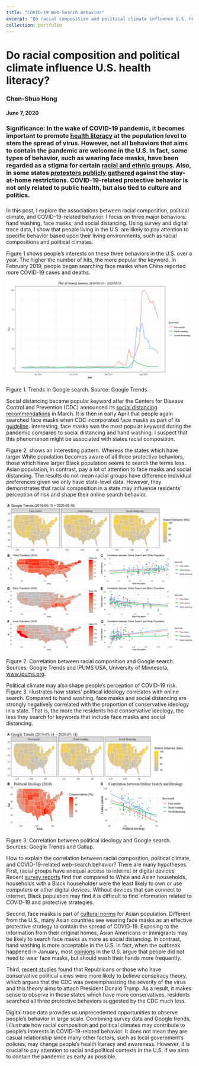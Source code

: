 ```yaml
---
title: "COVID-19 Web-Search Behavior"
excerpt: "Do racial composition and political climate influence U.S. health literacy?<br/><img src='/images/plot_ideology.png'>"
collection: portfolio
---
```


# Do racial composition and political climate influence U.S. health literacy?
### Chen-Shuo Hong
#### June 7, 2020

### Significance: In the wake of COVID-19 pandemic, it becomes important to promote [health literacy](https://www.nature.com/articles/s41562-020-0884-z) at the population level to stem the spread of virus. However, not all behaviors that aims to contain the pandemic are welcome in the U.S. In fact, some types of behavior, such as wearing face masks, have been regarded as a stigma for certain [racial and ethnic groups](https://www.nytimes.com/2020/04/14/us/coronavirus-masks-racism-african-americans.html). Also, in some states [protesters publicly gathered](https://www.nytimes.com/2020/05/13/business/media/lockdown-protests-reporters.html) against the stay-at-home restrictions. COVID-19-related protective behavior is not only related to public health, but also tied to culture and politics.

###
In this post, I explore the associations between racial composition, political climate, and COVID-19-related behavior. I focus on three major behaviors: hand washing, face masks, and social distancing. Using survey and digital trace data, I show that people living in the U.S. are likely to pay attention to specific behavior based upon their living environments, such as racial compositions and political climates.

Figure 1 shows people’s interests on these three behaviors in the U.S. over a year. The higher the number of hits, the more popular the keyword. In February 2019, people began searching face masks when China reported more COVID-19 cases and deaths. 

<img src='/images/plot_behavior.png'>

Figure 1. Trends in Google search. Source: Google Trends.

Social distancing became popular keyword after the Centers for Disease Control and Prevention (CDC) announced its [social distancing recommendations](https://www.nytimes.com/2020/03/16/smarter-living/coronavirus-social-distancing.html) in March. It is then in early April that people again searched face masks when CDC incorporated face masks as part of its [guideline](https://www.cdc.gov/coronavirus/2019-ncov/prevent-getting-sick/diy-cloth-face-coverings.html). Interesting, face masks was the most popular keyword during the pandemic compared to social distancing and hand washing. I suspect that this phenomenon might be associated with states racial composition.

Figure 2. shows an interesting pattern. Whereas the states which have larger White population becomes aware of all three protective behaviors, those which have larger Black population seems to search the terms less.  Asian population, in contrast, pay a lot of attention to face masks and social distancing. The results do not mean racial groups have difference individual preferences given we only have state-level data. However, they demonstrates that racial composition in a state may influence residents’ perception of risk and shape their online search behavior.

<img src='/images/plot_behavior_a.png'>
<img src='/images/plot_race.png'>

Figure 2. Correlation between racial composition and Google search. Sources: Google Trends and IPUMS USA, University of Minnesota, www.ipums.org.

Political climate may also shape people’s perception of COVID-19 risk. Figure 3. illustrates how states’ political ideology correlates with online search. Compared to hand washing, face masks and social distancing are strongly negatively correlated with the proportion of conservative ideology in a state. That is, the more the residents hold conservative ideology, the less they search for keywords that include face masks and social distancing.

<img src='/images/plot_ideology.png'>

Figure 3. Correlation between political ideology and Google search. Sources: Google Trends and Gallup.

How to explain the correlation between racial composition, political climate, and COVID-19-related web-search behavior? There are many hypotheses. First, racial groups have unequal access to internet or digital devices. Recent [survey reports](https://www.census.gov/library/publications/2018/acs/acs-39.html) find that compared to White and Asian households, households with a Black householder were the least likely to own or use computers or other digital devices. Without devices that can connect to internet,  Black population may find it is difficult to find information related to COVID-19 and protective strategies.

Second, face masks is part of [cultural norms](https://www.nytimes.com/2020/04/03/us/politics/coronavirus-white-house-face-masks.html?searchResultPosition=1) for Asian population. Different from the U.S., many Asian countries see wearing face masks as an effective protective strategy to contain the spread of COVID-19. Exposing to the information from their original homes, Asian Americans or immigrants may be likely to search face masks as more as social distancing. In contrast, hand washing is more acceptable in the U.S. In fact, when the outbreak happened in January, most [opinions](https://www.nytimes.com/2020/01/28/opinion/coronavirus-prevention-tips.html) in the U.S. argue that people did not need to wear face masks, but should wash their hands more frequently.  

Third, [recent studies](https://misinforeview.hks.harvard.edu/article/the-relation-between-media-consumption-and-misinformation-at-the-outset-of-the-sars-cov-2-pandemic-in-the-us/) found that Republicans or those who have conservative political views were more likely to believe conspiracy theory, which argues that the CDC was overemphasizing the severity of the virus and this theory aims to attach President Donald Trump. As a result, it makes sense to observe in those states which have more conservatives, residents searched all three protective behaviors suggested by the CDC much less.

Digital trace data provides us unprecedented opportunities to observe people’s behavior in large scale. Combining survey data and Google trends, I illustrate how racial composition and political climates may contribute to people’s interests in COVID-19-related behavior. It does not mean they are casual relationship since many other factors, such as local government’s policies, may change people’s health literacy and awareness. However, it is crucial to pay attention to racial and political contexts in the U.S. if we aims to contain the pandemic as early as possible.
